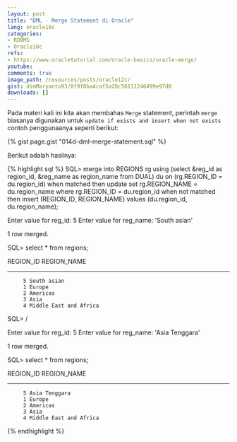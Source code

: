 ```yaml
---
layout: post
title: "DML - Merge Statement di Oracle"
lang: oracle18c
categories:
- RDBMS
- Oracle18c
refs: 
- https://www.oracletutorial.com/oracle-basics/oracle-merge/
youtube: 
comments: true
image_path: /resources/posts/oracle12c/
gist: dimMaryanto93/8f9f0ba4caf5a28c56111246499e97d0
downloads: []
---
```


Pada materi kali ini kita akan membahas `Merge` statement, perintah `merge` biasanya digunakan untuk `update if exists and insert when not exists` contoh penggunaanya seperti berikut: 

{% gist page.gist "014d-dml-merge-statement.sql" %}

Berikut adalah hasilnya:

{% highlight sql %}
SQL> merge into REGIONS rg
using (select &reg_id              as region_id,
              &reg_name as region_name
       from DUAL) du
on (rg.REGION_ID = du.region_id)
when matched then
    update
    set rg.REGION_NAME = du.region_name
    where rg.REGION_ID = du.region_id
when not matched then
    insert (REGION_ID, REGION_NAME)
    values (du.region_id, du.region_name); 

Enter value for reg_id: 5
Enter value for reg_name: 'South asian'

1 row merged.

SQL> select * from regions;

 REGION_ID REGION_NAME
---------- -------------------------
         5 South asian
         1 Europe
         2 Americas
         3 Asia
         4 Middle East and Africa

SQL> /

Enter value for reg_id: 5
Enter value for reg_name: 'Asia Tenggara'

1 row merged.

SQL> select * from regions;

 REGION_ID REGION_NAME
---------- -------------------------
         5 Asia Tenggara
         1 Europe
         2 Americas
         3 Asia
         4 Middle East and Africa
{% endhighlight %}